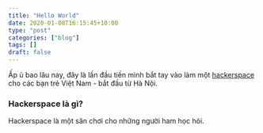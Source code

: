 ```yaml
---
title: "Hello World"
date: 2020-01-08T16:15:45+10:00
type: "post"
categories: ["blog"]
tags: []
draft: false
---
```


Ấp ủ bao lâu nay, đây là lần đầu tiền mình bắt tay vào làm một [hackerspace](https://en.wikipedia.org/wiki/Hackerspace) cho các bạn trẻ Việt Nam - bắt đầu từ Hà Nội. 


### Hackerspace là gì?

Hackerspace là một sân chơi cho những người ham học hỏi. 
